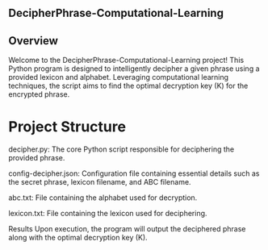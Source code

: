 ## DecipherPhrase-Computational-Learning

## Overview

Welcome to the DecipherPhrase-Computational-Learning project! This Python program is designed to intelligently decipher a given phrase using a provided lexicon and alphabet. Leveraging computational learning techniques, the script aims to find the optimal decryption key (K) for the encrypted phrase.

# Project Structure
decipher.py:
The core Python script responsible for deciphering the provided phrase.

config-decipher.json:
Configuration file containing essential details such as the secret phrase, lexicon filename, and ABC filename.

abc.txt:
File containing the alphabet used for decryption.

lexicon.txt:
File containing the lexicon used for deciphering.

Results
Upon execution, the program will output the deciphered phrase along with the optimal decryption key (K).
